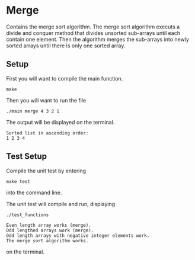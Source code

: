 # Merge
Contains the merge sort algorithm. The merge sort algorithm executs a divide and conquer method that divides unsorted sub-arrays until each contain one element. Then the algorithm merges the sub-arrays into newly sorted arrays until there is only one sorted array.

## Setup
First you will want to compile the main function.
```
make
```

Then you will want to run the file
```
./main merge 4 3 2 1
```

The output will be displayed on the terminal.
```
Sorted list in ascending order:
1 2 3 4
```

## Test Setup
Compile the unit test by entering
```
make test
```
into the command line.

The unit test will compile and run, displaying
```
./test_functions

Even length array works (merge).
Odd lengthed arrays work (merge).
Odd length arrays with negative integer elements work.
The merge sort algorithm works.

```
on the terminal.
